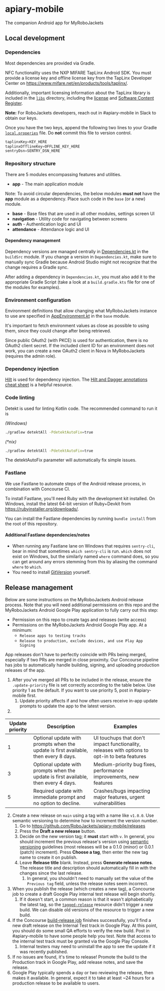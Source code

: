 # apiary-mobile

The companion Android app for MyRoboJackets

## Local development

### Dependencies

Most dependencies are provided via Gradle.

NFC functionality uses the NXP MIFARE TapLinx Android SDK.  You must provide a license key and offline
license key from the TapLinx Developer Center on https://www.mifare.net/en/products/tools/taplinx/.

Additionally, important licensing information about the TapLinx library is included in the [`libs`](libs)
directory, including the [license](libs/LA_OPT_NXP_Software_License.txt) 
and [Software Content Register](libs/Taplinx_Android_SDK_SCR.txt).

**Note:** For RoboJackets developers, reach out in #apiary-mobile in Slack to obtain our keys.

Once you have the two keys, append the following two lines to your Gradle [`local.properies`](local.properties)
file.  Do **not** commit this file to version control.

```groovy
taplinxKey=KEY_HERE
taplinxOfflineKey=OFFLINE_KEY_HERE
sentryDsn=SENTRY_DSN_HERE
```

### Repository structure

There are 5 modules encompassing features and utilities.

- **app** - The main application module
  
Note: To avoid circular dependencies, the below modules **must not** have the **app** module as a
dependency.  Place such code in the `base` (or a new) module.

- **base** - Base files that are used in all other modules, settings screen UI
- **navigation** - Utility code for navigating between screens
- **auth** - Authentication logic and UI
- **attendance** - Attendance logic and UI

#### Dependency management

Dependency versions are managed centrally in 
[Dependencies.kt](buildSrc/src/main/java/Dependencies.kt) in the `buildSrc` module.  If you change
a version in `Dependencies.kt`, make sure to manually sync Gradle because Android Studio might not
recognize that the change requires a Gradle sync.

After adding a dependency in `Dependencies.kt`, you must also add it to the appropriate Gradle 
Script (take a look at a `build.gradle.kts` file for one of the modules for examples).

### Environment configuration

Environment definitions that allow changing what MyRoboJackets instance to use are specified in
[AppEnvironment.kt](base/src/main/java/org/robojackets/apiary/base/AppEnvironment.kt) in the `base`
module.

It's important to fetch environment values as close as possible to using them, since they could
change after being retrieved.

Since public OAuth2 (with PKCE) is used for authentication, there is no OAuth2 client secret.
If the included client ID for an environment does not work, you can create a new OAuth2 client
in Nova in MyRoboJackets (requires the admin role).

### Dependency injection

[Hilt](https://developer.android.com/training/dependency-injection/hilt-android) is used for
dependency injection.  The [Hilt and Dagger annotations cheat sheet](https://developer.android.com/training/dependency-injection/hilt-cheatsheet)
is a helpful resource.

### Code linting

Detekt is used for linting Kotlin code.  The recommended command to run it is

_(Windows)_
```bash
./gradlew detektAll -PdetektAutoFix=true
```

_(*nix)_
```bash
./gradlew detektAll -PdetektAutoFix=true
```

The detektAutoFix parameter will automatically fix simple issues.

### Fastlane

We use Fastlane to automate steps of the Android release process, in combination with Concourse CI.

To install Fastlane, you'll need Ruby with the development kit installed.  On Windows, install
the latest 64-bit version of Ruby+Devkit from https://rubyinstaller.org/downloads/.

You can install the Fastlane dependencies by running `bundle install` from the root of this repository.

#### Additional Fastlane dependencies/notes
 - When running any Fastlane lane on Windows that requires `sentry-cli`, bear in mind that sometimes
`which sentry-cli` is run. `which` does not exist on Windows, but the similarly named `where`
command does, so you can get around any errors stemming from this by aliasing the command `where`
to `which`.
 - You need to install [GitVersion](https://github.com/GitTools/GitVersion) yourself.

## Release management   

Below are some instructions on the MyRoboJackets Android release process. Note that you will need
additional permissions on this repo and the MyRoboJackets Android Google Play application to
fully carry out this step:
- Permission on this repo to create tags and releases (write access)
- Permissions on the MyRoboJackets Android Google Play app. At a minimum:
  - `Release apps to testing tracks`
  - `Release to production, exclude devices, and use Play App Signing`

App releases don't have to perfectly coincide with PRs being merged, especially if two PRs are
merged in close proximity. Our Concourse pipeline has jobs to automatically handle building,
signing, and uploading production releases of the app.

1. After you've merged all PRs to be included in the release, ensure the `.update-priority`
file is set correctly according to the table below. Use priority 1 as the default. If you want to
use priority 5, post in #apiary-mobile first.
   1. Update priority affects if and how often users receive in-app update prompts to update the
app to the latest version.
2. 

| Update priority | Description                                                                         | Examples                                                                                      |
|-----------------|-------------------------------------------------------------------------------------|-----------------------------------------------------------------------------------------------|
| 1               | Optional update with prompts when the update is first available, then every 8 days. | UI touchups that don't impact functionality, releases with options to opt-in to beta features |
| 3               | Optional update with prompts when the update is first available, then every 4 days. | Medium-priority bug fixes, performance improvements, new features                             |
| 5               | Required update with immediate prompt and no option to decline.                     | Crashes/bugs impacting major features, urgent vulnerabilities                                 |

2. Create a new release on `main` using a tag with a name like `v1.0.0`. Use semantic versioning
to determine how to increment the version number.
   1. Go to https://github.com/RoboJackets/apiary-mobile/releases
   2. Press the **Draft a new release** button.
   3. Decide on the new version tag; it **must** start with `v`. In general, you should increment 
the previous release's version using [semantic versioning](https://semver.org/) guidelines (most 
releases will be a 0.1.0 (minor) or 0.0.1 (patch) increment). Press **Choose a tag**, then enter the
new tag name to create it on publish.
   4. Leave **Release title** blank. Instead, press **Generate release notes**. The release title
and description should automatically fill in with the changes since the last release.
      1. In general, you shouldn't need to manually set the value of the `Previous tag` field,
      unless the release notes seem incorrect.
3. When you publish the release (which creates a new tag), a Concourse job to create a draft Google 
Play internal test release will begin shortly.
   1. If it doesn't start, a common reason is that it wasn't alphabetically the latest tag, so the
   [`tagged-release`](https://concourse.sandbox.aws.robojackets.net/teams/information-technology/pipelines/apiary-mobile/resources/tagged-release)
   resource didn't trigger a new build. We can disable old versions of the resource to trigger a new
   build.
4. If the Concourse [build-release job](https://concourse.sandbox.aws.robojackets.net/teams/information-technology/pipelines/apiary-mobile/jobs/build-release)
finishes successfully, you'll find a new draft release on the Internal Test track in Google Play. 
At this point, you should do some small QA efforts to verify the new build. Post in #apiary-mobile
to have some people help you test. Note that access to the internal test track must be granted via
the Google Play Console.
   1. Internal testers may need to uninstall the app to see the update if it was recently published.
6. If no issues are found, it's time to release! Promote the build to the Production track in
Google Play, add release notes, and save the release.
7. Google Play typically spends a day or two reviewing the release, then makes it available. In
general, expect it to take at least ~24 hours for a production release to be available to users.
